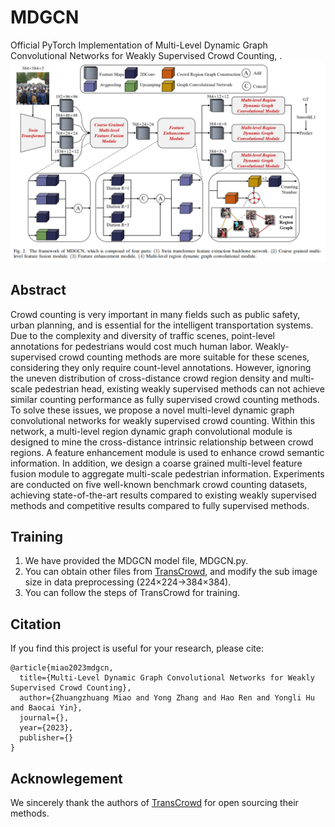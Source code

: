 # MDGCN
Official PyTorch Implementation of Multi-Level Dynamic Graph Convolutional Networks for Weakly Supervised Crowd Counting, .
![image](MDGCN.png)

## Abstract
Crowd counting is very important in many fields such as public safety, urban planning, and is essential for the intelligent transportation systems. Due to the complexity and diversity of traffic scenes, point-level annotations for pedestrians would cost much human labor. Weakly-supervised crowd counting methods are more suitable for these scenes, considering they only require count-level annotations. However, ignoring the uneven distribution of cross-distance crowd region density and multi-scale pedestrian head, existing weakly supervised methods can not achieve similar counting performance as fully supervised crowd counting methods. To solve these issues, we propose a novel multi-level dynamic graph convolutional networks for weakly supervised crowd counting. Within this network, a multi-level region dynamic graph convolutional module is designed to mine the cross-distance intrinsic relationship between crowd regions. A feature enhancement module is used to enhance crowd semantic information. In addition, we design a coarse grained multi-level feature fusion module to aggregate multi-scale pedestrian information. Experiments are conducted on five well-known benchmark crowd counting datasets, achieving state-of-the-art results compared to existing weakly supervised methods and competitive results compared to fully supervised methods.

## Training
1. We have provided the MDGCN model file, MDGCN.py.
2. You can obtain other files from [TransCrowd](https://github.com/dk-liang/TransCrowd), and modify the sub image size in data preprocessing (224×224→384×384).
3. You can follow the steps of TransCrowd for training.

## Citation
If you find this project is useful for your research, please cite:
```
@article{miao2023mdgcn,
  title={Multi-Level Dynamic Graph Convolutional Networks for Weakly Supervised Crowd Counting},
  author={Zhuangzhuang Miao and Yong Zhang and Hao Ren and Yongli Hu and Baocai Yin},
  journal={},
  year={2023},
  publisher={}
}
```

## Acknowlegement
We sincerely thank the authors of [TransCrowd](https://github.com/dk-liang/TransCrowd) for open sourcing their methods.

